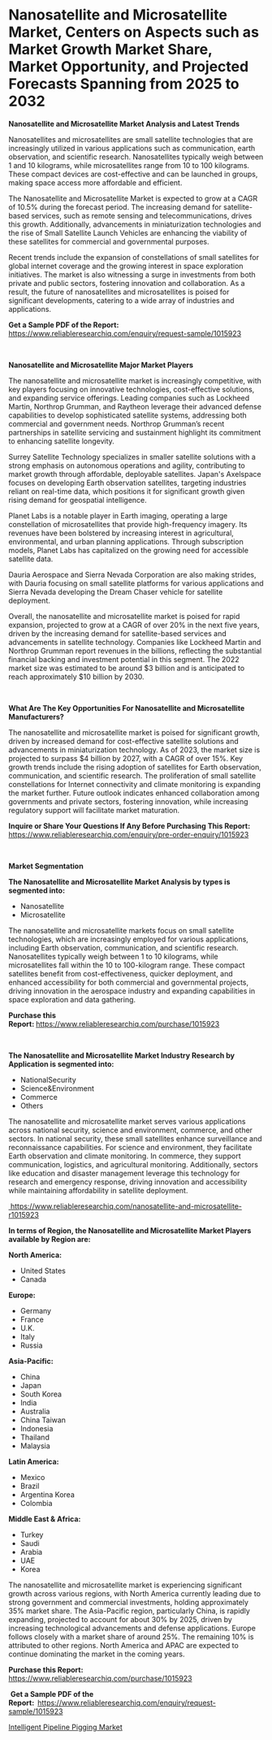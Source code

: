 <p><h1>Nanosatellite and Microsatellite Market, Centers on Aspects such as Market Growth Market Share, Market Opportunity, and Projected Forecasts Spanning from 2025 to 2032</h1></p><p><strong>Nanosatellite and Microsatellite Market Analysis and Latest Trends</strong></p>
<p><p>Nanosatellites and microsatellites are small satellite technologies that are increasingly utilized in various applications such as communication, earth observation, and scientific research. Nanosatellites typically weigh between 1 and 10 kilograms, while microsatellites range from 10 to 100 kilograms. These compact devices are cost-effective and can be launched in groups, making space access more affordable and efficient.</p><p>The Nanosatellite and Microsatellite Market is expected to grow at a CAGR of 10.5% during the forecast period. The increasing demand for satellite-based services, such as remote sensing and telecommunications, drives this growth. Additionally, advancements in miniaturization technologies and the rise of Small Satellite Launch Vehicles are enhancing the viability of these satellites for commercial and governmental purposes.</p><p>Recent trends include the expansion of constellations of small satellites for global internet coverage and the growing interest in space exploration initiatives. The market is also witnessing a surge in investments from both private and public sectors, fostering innovation and collaboration. As a result, the future of nanosatellites and microsatellites is poised for significant developments, catering to a wide array of industries and applications.</p></p>
<p><strong>Get a Sample PDF of the Report:&nbsp;</strong> <a href="https://www.reliableresearchiq.com/enquiry/request-sample/1015923?utm_campaign=1117&utm_medium=2&utm_source=Github&utm_content=ia&utm_term=16022025&utm_id=nanosatellite-and-microsatellite">https://www.reliableresearchiq.com/enquiry/request-sample/1015923</a></p>
<p>&nbsp;</p>
<p><strong>Nanosatellite and Microsatellite Major Market Players</strong></p>
<p><p>The nanosatellite and microsatellite market is increasingly competitive, with key players focusing on innovative technologies, cost-effective solutions, and expanding service offerings. Leading companies such as Lockheed Martin, Northrop Grumman, and Raytheon leverage their advanced defense capabilities to develop sophisticated satellite systems, addressing both commercial and government needs. Northrop Grumman’s recent partnerships in satellite servicing and sustainment highlight its commitment to enhancing satellite longevity.</p><p>Surrey Satellite Technology specializes in smaller satellite solutions with a strong emphasis on autonomous operations and agility, contributing to market growth through affordable, deployable satellites. Japan's Axelspace focuses on developing Earth observation satellites, targeting industries reliant on real-time data, which positions it for significant growth given rising demand for geospatial intelligence.</p><p>Planet Labs is a notable player in Earth imaging, operating a large constellation of microsatellites that provide high-frequency imagery. Its revenues have been bolstered by increasing interest in agricultural, environmental, and urban planning applications. Through subscription models, Planet Labs has capitalized on the growing need for accessible satellite data.</p><p>Dauria Aerospace and Sierra Nevada Corporation are also making strides, with Dauria focusing on small satellite platforms for various applications and Sierra Nevada developing the Dream Chaser vehicle for satellite deployment.</p><p>Overall, the nanosatellite and microsatellite market is poised for rapid expansion, projected to grow at a CAGR of over 20% in the next five years, driven by the increasing demand for satellite-based services and advancements in satellite technology. Companies like Lockheed Martin and Northrop Grumman report revenues in the billions, reflecting the substantial financial backing and investment potential in this segment. The 2022 market size was estimated to be around $3 billion and is anticipated to reach approximately $10 billion by 2030.</p></p>
<p>&nbsp;</p>
<p><strong>What Are The Key Opportunities For Nanosatellite and Microsatellite Manufacturers?</strong></p>
<p><p>The nanosatellite and microsatellite market is poised for significant growth, driven by increased demand for cost-effective satellite solutions and advancements in miniaturization technology. As of 2023, the market size is projected to surpass $4 billion by 2027, with a CAGR of over 15%. Key growth trends include the rising adoption of satellites for Earth observation, communication, and scientific research. The proliferation of small satellite constellations for Internet connectivity and climate monitoring is expanding the market further. Future outlook indicates enhanced collaboration among governments and private sectors, fostering innovation, while increasing regulatory support will facilitate market maturation.</p></p>
<p><strong>Inquire or Share Your Questions If Any Before Purchasing This Report:</strong> <a href="https://www.reliableresearchiq.com/enquiry/pre-order-enquiry/1015923?utm_campaign=1117&utm_medium=2&utm_source=Github&utm_content=ia&utm_term=16022025&utm_id=nanosatellite-and-microsatellite">https://www.reliableresearchiq.com/enquiry/pre-order-enquiry/1015923</a></p>
<p>&nbsp;</p>
<p><strong>Market Segmentation</strong></p>
<p><strong>The Nanosatellite and Microsatellite Market Analysis by types is segmented into:</strong></p>
<p><ul><li>Nanosatellite</li><li>Microsatellite</li></ul></p>
<p><p>The nanosatellite and microsatellite markets focus on small satellite technologies, which are increasingly employed for various applications, including Earth observation, communication, and scientific research. Nanosatellites typically weigh between 1 to 10 kilograms, while microsatellites fall within the 10 to 100-kilogram range. These compact satellites benefit from cost-effectiveness, quicker deployment, and enhanced accessibility for both commercial and governmental projects, driving innovation in the aerospace industry and expanding capabilities in space exploration and data gathering.</p></p>
<p><strong>Purchase this Report:&nbsp;</strong><a href="https://www.reliableresearchiq.com/purchase/1015923?utm_campaign=1117&utm_medium=2&utm_source=Github&utm_content=ia&utm_term=16022025&utm_id=nanosatellite-and-microsatellite">https://www.reliableresearchiq.com/purchase/1015923</a></p>
<p>&nbsp;</p>
<p><strong>The Nanosatellite and Microsatellite Market Industry Research by Application is segmented into:</strong></p>
<p><ul><li>NationalSecurity</li><li>Science&Environment</li><li>Commerce</li><li>Others</li></ul></p>
<p><p>The nanosatellite and microsatellite market serves various applications across national security, science and environment, commerce, and other sectors. In national security, these small satellites enhance surveillance and reconnaissance capabilities. For science and environment, they facilitate Earth observation and climate monitoring. In commerce, they support communication, logistics, and agricultural monitoring. Additionally, sectors like education and disaster management leverage this technology for research and emergency response, driving innovation and accessibility while maintaining affordability in satellite deployment.</p></p>
<p><a href="https://www.reliableresearchiq.com/nanosatellite-and-microsatellite-r1015923?utm_campaign=1117&utm_medium=2&utm_source=Github&utm_content=ia&utm_term=16022025&utm_id=nanosatellite-and-microsatellite">&nbsp;https://www.reliableresearchiq.com/nanosatellite-and-microsatellite-r1015923</a></p>
<p><strong>In terms of Region, the Nanosatellite and Microsatellite Market Players available by Region are:</strong></p>
<p>
    <p> <strong> North America: </strong>
        <ul>
            <li>United States</li>
            <li>Canada</li>
        </ul>
        </p> 
    <p> <strong> Europe: </strong>
        <ul>
            <li>Germany</li>
            <li>France</li>
            <li>U.K.</li>
            <li>Italy</li>
            <li>Russia</li>
        </ul>
        </p> 
    <p> <strong> Asia-Pacific: </strong>
        <ul>
            <li>China</li>
            <li>Japan</li>
            <li>South Korea</li>
            <li>India</li>
            <li>Australia</li>
            <li>China Taiwan</li>
            <li>Indonesia</li>
            <li>Thailand</li>
            <li>Malaysia</li>
        </ul>
        </p> 
    <p> <strong> Latin America: </strong>
        <ul>
            <li>Mexico</li>
            <li>Brazil</li>
            <li>Argentina Korea</li>
            <li>Colombia</li>
        </ul>
        </p> 
    <p> <strong> Middle East & Africa: </strong>
        <ul>
            <li>Turkey</li>
            <li>Saudi</li>
            <li>Arabia</li>
            <li>UAE</li>
            <li>Korea</li>
        </ul>
    </p>
    </p>
<p><p>The nanosatellite and microsatellite market is experiencing significant growth across various regions, with North America currently leading due to strong government and commercial investments, holding approximately 35% market share. The Asia-Pacific region, particularly China, is rapidly expanding, projected to account for about 30% by 2025, driven by increasing technological advancements and defense applications. Europe follows closely with a market share of around 25%. The remaining 10% is attributed to other regions. North America and APAC are expected to continue dominating the market in the coming years.</p></p>
<p><strong>Purchase this Report: </strong><a href="https://www.reliableresearchiq.com/purchase/1015923?utm_campaign=1117&utm_medium=2&utm_source=Github&utm_content=ia&utm_term=16022025&utm_id=nanosatellite-and-microsatellite">https://www.reliableresearchiq.com/purchase/1015923</a></p>
<p>&nbsp;<strong>Get a Sample PDF of the Report:&nbsp;&nbsp;</strong><a href="https://www.reliableresearchiq.com/enquiry/request-sample/1015923?utm_campaign=1117&utm_medium=2&utm_source=Github&utm_content=ia&utm_term=16022025&utm_id=nanosatellite-and-microsatellite">https://www.reliableresearchiq.com/enquiry/request-sample/1015923</a></p>
<p><strong></strong></p>
<p><p><a href="https://github.com/rotencohen7j/Market-Research-Report-List-1/blob/main/intelligent-pipeline-pigging-market.md?utm_campaign=1117&utm_medium=2&utm_source=Github&utm_content=ia&utm_term=16022025&utm_id=nanosatellite-and-microsatellite">Intelligent Pipeline Pigging Market</a></p></p>